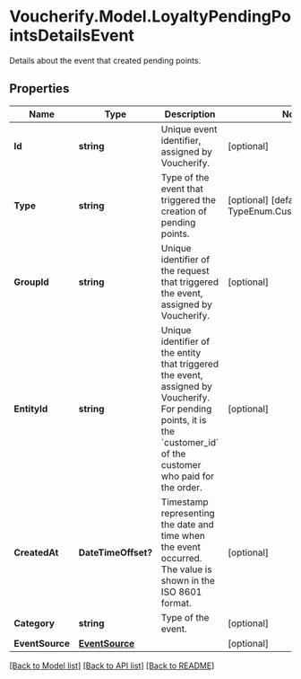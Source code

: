 # Voucherify.Model.LoyaltyPendingPointsDetailsEvent
Details about the event that created pending points.

## Properties

Name | Type | Description | Notes
------------ | ------------- | ------------- | -------------
**Id** | **string** | Unique event identifier, assigned by Voucherify. | [optional] 
**Type** | **string** | Type of the event that triggered the creation of pending points. | [optional] [default to TypeEnum.CustomerOrderPaid]
**GroupId** | **string** | Unique identifier of the request that triggered the event, assigned by Voucherify. | [optional] 
**EntityId** | **string** | Unique identifier of the entity that triggered the event, assigned by Voucherify. For pending points, it is the &#x60;customer_id&#x60; of the customer who paid for the order. | [optional] 
**CreatedAt** | **DateTimeOffset?** | Timestamp representing the date and time when the event occurred. The value is shown in the ISO 8601 format. | [optional] 
**Category** | **string** | Type of the event. | [optional] 
**EventSource** | [**EventSource**](EventSource.md) |  | [optional] 

[[Back to Model list]](../README.md#documentation-for-models) [[Back to API list]](../README.md#documentation-for-api-endpoints) [[Back to README]](../README.md)

